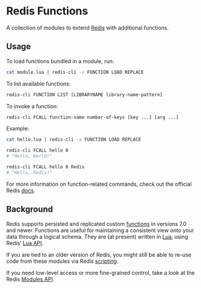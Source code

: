 # Redis Functions

A collection of modules to extend [Redis](https://redis.io/) with additional functions.

## Usage

To load functions bundled in a module, run:

```sh
cat module.lua | redis-cli -x FUNCTION LOAD REPLACE
```

To list available functions:

```sh
redis-cli FUNCTION LIST [LIBRARYNAME library-name-pattern]
```

To invoke a function:

```sh
redis-cli FCALL function-name number-of-keys [key ...] [arg ...]
```

Example:

```sh
cat hello.lua | redis-cli -x FUNCTION LOAD REPLACE

redis-cli FCALL hello 0
# "Hello, World!"

redis-cli FCALL hello 0 Redis
# "Hello, Redis!"
```

For more information on function-related commands, check out the official Redis [docs](https://redis.io/commands/?group=scripting).

## Background

Redis supports persisted and replicated custom [functions](https://redis.io/docs/manual/programmability/functions-intro/) in versions 7.0 and newer. Functions are useful for maintaining a consistent view onto your data through a logical schema. They are (at present) written in [Lua](https://www.lua.org/), using Redis’ [Lua API](https://redis.io/docs/manual/programmability/lua-api/).

If you are tied to an older version of Redis, you might still be able to re-use code from these modules via Redis [scripting](https://redis.io/docs/manual/programmability/eval-intro/).

If you need low-level access or more fine-grained control, take a look at the Redis [Modules API](https://redis.io/docs/reference/modules/).
